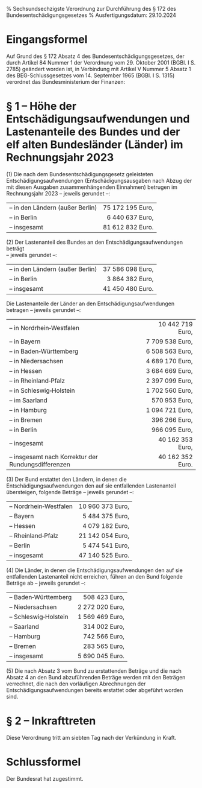 % Sechsundsechzigste Verordnung zur Durchführung des § 172 des Bundesentschädigungsgesetzes
% Ausfertigungsdatum: 29.10.2024
 
# Eingangsformel

Auf Grund des § 172 Absatz 4 des Bundesentschädigungsgesetzes, der durch Artikel 84 Nummer 1 der Verordnung vom 29. Oktober 2001 (BGBl. I S. 2785) geändert worden ist, in Verbindung mit Artikel V Nummer 5 Absatz 1 des BEG-Schlussgesetzes vom 14. September 1965 (BGBl. I S. 1315) verordnet das Bundesministerium der Finanzen:

# § 1 – Höhe der Entschädigungsaufwendungen und Lastenanteile des Bundes und der elf alten Bundesländer (Länder) im Rechnungsjahr 2023

(1) Die nach dem Bundesentschädigungsgesetz geleisteten Entschädigungsaufwendungen (Entschädigungsausgaben nach Abzug der mit diesen Ausgaben zusammenhängenden Einnahmen) betrugen im Rechnungsjahr 2023 – jeweils gerundet –:

|                                 |                  |
|:--------------------------------|-----------------:|
| – in den Ländern (außer Berlin) | 75 172 195 Euro, |
| – in Berlin                     |  6 440 637 Euro, |
| – insgesamt                     | 81 612 832 Euro. |

(2) Der Lastenanteil des Bundes an den Entschädigungsaufwendungen beträgt  
– jeweils gerundet –:

|                                 |                  |
|:--------------------------------|-----------------:|
| – in den Ländern (außer Berlin) | 37 586 098 Euro, |
| – in Berlin                     |  3 864 382 Euro, |
| – insgesamt                     | 41 450 480 Euro. |

Die Lastenanteile der Länder an den Entschädigungsaufwendungen betragen – jeweils gerundet –:

|                                                    |                  |
|:---------------------------------------------------|-----------------:|
| – in Nordrhein‑Westfalen                           | 10 442 719 Euro, |
| – in Bayern                                        |  7 709 538 Euro, |
| – in Baden‑Württemberg                             |  6 508 563 Euro, |
| – in Niedersachsen                                 |  4 689 170 Euro, |
| – in Hessen                                        |  3 684 669 Euro, |
| – in Rheinland‑Pfalz                               |  2 397 099 Euro, |
| – in Schleswig‑Holstein                            |  1 702 560 Euro, |
| – im Saarland                                      |    570 953 Euro, |
| – in Hamburg                                       |  1 094 721 Euro, |
| – in Bremen                                        |    396 266 Euro, |
| – in Berlin                                        |    966 095 Euro, |
| – insgesamt                                        | 40 162 353 Euro, |
| – insgesamt nach Korrektur der Rundungsdifferenzen | 40 162 352 Euro. |

(3) Der Bund erstattet den Ländern, in denen die Entschädigungsaufwendungen den auf sie entfallenden Lastenanteil übersteigen, folgende Beträge – jeweils gerundet –:

|                       |                  |
|:----------------------|-----------------:|
| – Nordrhein‑Westfalen | 10 960 373 Euro, |
| – Bayern              |  5 484 375 Euro, |
| – Hessen              |  4 079 182 Euro, |
| – Rheinland‑Pfalz     | 21 142 054 Euro, |
| – Berlin              |  5 474 541 Euro, |
| – insgesamt           | 47 140 525 Euro. |

(4) Die Länder, in denen die Entschädigungsaufwendungen den auf sie entfallenden Lastenanteil nicht erreichen, führen an den Bund folgende Beträge ab – jeweils gerundet –:

|                      |                 |
|:---------------------|----------------:|
| – Baden‑Württemberg  |   508 423 Euro, |
| – Niedersachsen      | 2 272 020 Euro, |
| – Schleswig‑Holstein | 1 569 469 Euro, |
| – Saarland           |   314 002 Euro, |
| – Hamburg            |   742 566 Euro, |
| – Bremen             |   283 565 Euro, |
| – insgesamt          | 5 690 045 Euro. |

(5) Die nach Absatz 3 vom Bund zu erstattenden Beträge und die nach Absatz 4 an den Bund abzuführenden Beträge werden mit den Beträgen verrechnet, die nach den vorläufigen Abrechnungen der Entschädigungsaufwendungen bereits erstattet oder abgeführt worden sind.

# § 2 – Inkrafttreten

Diese Verordnung tritt am siebten Tag nach der Verkündung in Kraft.

# Schlussformel

Der Bundesrat hat zugestimmt.
